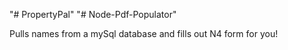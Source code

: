 "# PropertyPal" 
"# Node-Pdf-Populator" 


Pulls names from a mySql database and fills out N4 form for you!